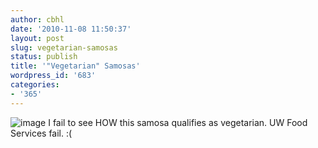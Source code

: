 ```yaml
---
author: cbhl
date: '2010-11-08 11:50:37'
layout: post
slug: vegetarian-samosas
status: publish
title: '"Vegetarian" Samosas'
wordpress_id: '683'
categories:
- '365'
---
```


![image](http://blog.azuresky.ca/blog/wp-content/uploads/2010/11/wpid-IMG_20101108_112131.jpg)
I fail to see HOW this samosa qualifies as vegetarian. UW Food Services
fail. :(
